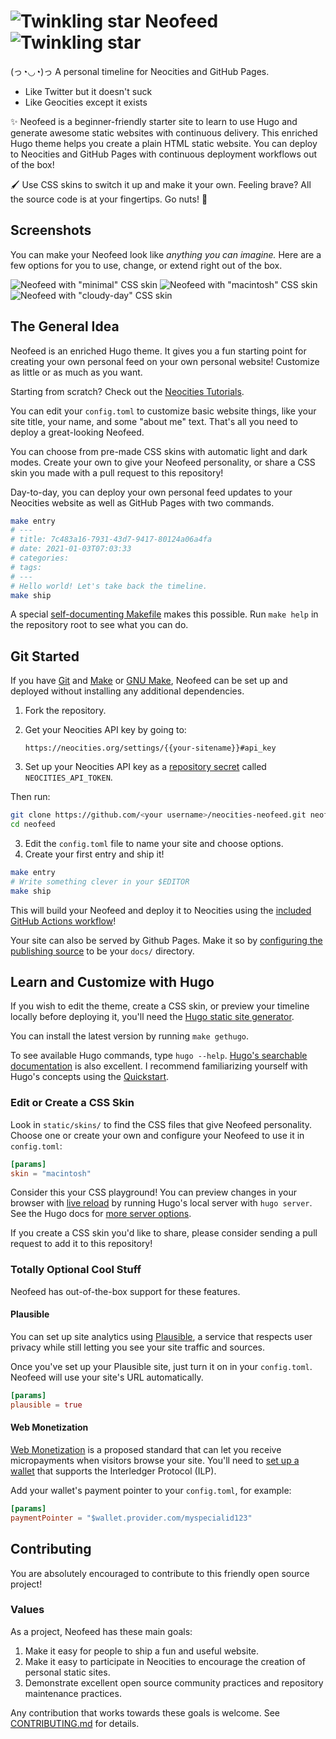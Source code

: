 # ![Twinkling star](https://github.com/victoriadrake/neocities-neofeed/blob/379bdeb10c934ca8e96075543b51ad993be4e265/images/littlestar.gif?raw=true) Neofeed ![Twinkling star](https://github.com/victoriadrake/neocities-neofeed/blob/379bdeb10c934ca8e96075543b51ad993be4e265/images/littlestar.gif?raw=true)

(っ◔◡◔)っ A personal timeline for Neocities and GitHub Pages.

- Like Twitter but it doesn't suck
- Like Geocities except it exists

✨ Neofeed is a beginner-friendly starter site to learn to use Hugo and generate awesome static websites with continuous delivery. This enriched Hugo theme helps you create a plain HTML static website. You can deploy to Neocities and GitHub Pages with continuous deployment workflows out of the box!

🖌 Use CSS skins to switch it up and make it your own. Feeling brave? All the source code is at your fingertips. Go nuts! 🥜

## Screenshots

You can make your Neofeed look like _anything you can imagine._ Here are a few options for you to use, change, or extend right out of the box.

![Neofeed with "minimal" CSS skin](https://github.com/victoriadrake/neocities-neofeed/blob/379bdeb10c934ca8e96075543b51ad993be4e265/images/minimal.png?raw=true)
![Neofeed with "macintosh" CSS skin](https://github.com/victoriadrake/neocities-neofeed/blob/379bdeb10c934ca8e96075543b51ad993be4e265/images/macintosh.png?raw=true)
![Neofeed with "cloudy-day" CSS skin](https://github.com/victoriadrake/neocities-neofeed/blob/379bdeb10c934ca8e96075543b51ad993be4e265/images/cloudy-day-dark.png?raw=true)

## The General Idea

Neofeed is an enriched Hugo theme. It gives you a fun starting point for creating your own personal feed on your own personal website! Customize as little or as much as you want.

Starting from scratch? Check out the [Neocities Tutorials](https://neocities.org/tutorials).

You can edit your `config.toml` to customize basic website things, like your site title, your name, and some "about me" text. That's all you need to deploy a great-looking Neofeed.

You can choose from pre-made CSS skins with automatic light and dark modes. Create your own to give your Neofeed personality, or share a CSS skin you made with a pull request to this repository!

Day-to-day, you can deploy your own personal feed updates to your Neocities website as well as GitHub Pages with two commands.

```sh
make entry
# ---
# title: 7c483a16-7931-43d7-9417-80124a06a4fa
# date: 2021-01-03T07:03:33 
# categories: 
# tags: 
# ---
# Hello world! Let's take back the timeline.
make ship
```

A special [self-documenting Makefile](https://victoria.dev/blog/how-to-create-a-self-documenting-makefile/) makes this possible. Run `make help` in the repository root to see what you can do.

## Git Started

If you have [Git](https://git-scm.com/) and [Make](https://pubs.opengroup.org/onlinepubs/9699919799/) or [GNU Make](https://www.gnu.org/software/make/), Neofeed can be set up and deployed without installing any additional dependencies.

1. Fork the repository.
2. Get your Neocities API key by going to:

    `https://neocities.org/settings/{{your-sitename}}#api_key`
3. Set up your Neocities API key as a [repository secret](https://docs.github.com/en/free-pro-team@latest/actions/reference/encrypted-secrets#creating-encrypted-secrets-for-a-repository) called `NEOCITIES_API_TOKEN`.

Then run:

```sh
git clone https://github.com/<your username>/neocities-neofeed.git neofeed
cd neofeed
```

3. Edit the `config.toml` file to name your site and choose options.
4. Create your first entry and ship it!

```sh
make entry
# Write something clever in your $EDITOR
make ship
```

This will build your Neofeed and deploy it to Neocities using the [included GitHub Actions workflow](https://github.com/victoriadrake/neocities-neofeed/blob/master/.github/workflows/build.yaml)!

Your site can also be served by Github Pages. Make it so by [configuring the publishing source](https://docs.github.com/en/free-pro-team@latest/github/working-with-github-pages/configuring-a-publishing-source-for-your-github-pages-site) to be your `docs/` directory.

## Learn and Customize with Hugo

If you wish to edit the theme, create a CSS skin, or preview your timeline locally before deploying it, you'll need the [Hugo static site generator](http://gohugo.io/).

You can install the latest version by running `make gethugo`.

To see available Hugo commands, type `hugo --help`. [Hugo's searchable documentation](https://gohugo.io/documentation/) is also excellent. I recommend familiarizing yourself with Hugo's concepts using the [Quickstart](https://gohugo.io/getting-started/quick-start/).

### Edit or Create a CSS Skin

Look in `static/skins/` to find the CSS files that give Neofeed personality. Choose one or create your own and configure your Neofeed to use it in `config.toml`:

```toml
[params]
skin = "macintosh"
```

Consider this your CSS playground! You can preview changes in your browser with [live reload](https://gohugo.io/getting-started/usage/#livereload) by running Hugo's local server with `hugo server`. See the Hugo docs for [more server options](https://gohugo.io/commands/hugo_server/).

If you create a CSS skin you'd like to share, please consider sending a pull request to add it to this repository!

### Totally Optional Cool Stuff

Neofeed has out-of-the-box support for these features.

#### Plausible

You can set up site analytics using [Plausible](https://plausible.io/), a service that respects user privacy while still letting you see your site traffic and sources.

Once you've set up your Plausible site, just turn it on in your `config.toml`. Neofeed will use your site's URL automatically.

```toml
[params]
plausible = true
```

#### Web Monetization

[Web Monetization](https://webmonetization.org/) is a proposed standard that can let you receive micropayments when visitors browse your site. You'll need to [set up a wallet](https://webmonetization.org/docs/getting-started) that supports the Interledger Protocol (ILP).

Add your wallet's payment pointer to your `config.toml`, for example:

```toml
[params]
paymentPointer = "$wallet.provider.com/myspecialid123"
```

## Contributing

You are absolutely encouraged to contribute to this friendly open source project!

### Values

As a project, Neofeed has these main goals:

1. Make it easy for people to ship a fun and useful website.
2. Make it easy to participate in Neocities to encourage the creation of personal static sites.
3. Demonstrate excellent open source community practices and repository maintenance practices.

Any contribution that works towards these goals is welcome. See [CONTRIBUTING.md](https://github.com/victoriadrake/neocities-neofeed/blob/master/.github/CONTRIBUTING.md) for details.
